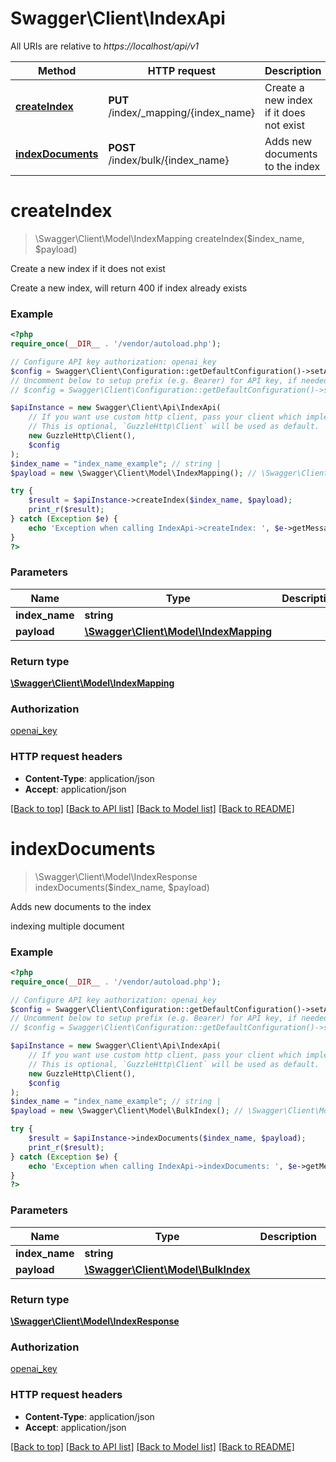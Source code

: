 # Swagger\Client\IndexApi

All URIs are relative to *https://localhost/api/v1*

Method | HTTP request | Description
------------- | ------------- | -------------
[**createIndex**](IndexApi.md#createIndex) | **PUT** /index/_mapping/{index_name} | Create a new index if it does not exist
[**indexDocuments**](IndexApi.md#indexDocuments) | **POST** /index/bulk/{index_name} | Adds new documents to the index


# **createIndex**
> \Swagger\Client\Model\IndexMapping createIndex($index_name, $payload)

Create a new index if it does not exist

Create a new index, will return 400 if index already exists

### Example
```php
<?php
require_once(__DIR__ . '/vendor/autoload.php');

// Configure API key authorization: openai_key
$config = Swagger\Client\Configuration::getDefaultConfiguration()->setApiKey('X_OPENAI_KEY', 'YOUR_API_KEY');
// Uncomment below to setup prefix (e.g. Bearer) for API key, if needed
// $config = Swagger\Client\Configuration::getDefaultConfiguration()->setApiKeyPrefix('X_OPENAI_KEY', 'Bearer');

$apiInstance = new Swagger\Client\Api\IndexApi(
    // If you want use custom http client, pass your client which implements `GuzzleHttp\ClientInterface`.
    // This is optional, `GuzzleHttp\Client` will be used as default.
    new GuzzleHttp\Client(),
    $config
);
$index_name = "index_name_example"; // string | 
$payload = new \Swagger\Client\Model\IndexMapping(); // \Swagger\Client\Model\IndexMapping | 

try {
    $result = $apiInstance->createIndex($index_name, $payload);
    print_r($result);
} catch (Exception $e) {
    echo 'Exception when calling IndexApi->createIndex: ', $e->getMessage(), PHP_EOL;
}
?>
```

### Parameters

Name | Type | Description  | Notes
------------- | ------------- | ------------- | -------------
 **index_name** | **string**|  |
 **payload** | [**\Swagger\Client\Model\IndexMapping**](../Model/IndexMapping.md)|  |

### Return type

[**\Swagger\Client\Model\IndexMapping**](../Model/IndexMapping.md)

### Authorization

[openai_key](../../README.md#openai_key)

### HTTP request headers

 - **Content-Type**: application/json
 - **Accept**: application/json

[[Back to top]](#) [[Back to API list]](../../README.md#documentation-for-api-endpoints) [[Back to Model list]](../../README.md#documentation-for-models) [[Back to README]](../../README.md)

# **indexDocuments**
> \Swagger\Client\Model\IndexResponse indexDocuments($index_name, $payload)

Adds new documents to the index

indexing multiple document

### Example
```php
<?php
require_once(__DIR__ . '/vendor/autoload.php');

// Configure API key authorization: openai_key
$config = Swagger\Client\Configuration::getDefaultConfiguration()->setApiKey('X_OPENAI_KEY', 'YOUR_API_KEY');
// Uncomment below to setup prefix (e.g. Bearer) for API key, if needed
// $config = Swagger\Client\Configuration::getDefaultConfiguration()->setApiKeyPrefix('X_OPENAI_KEY', 'Bearer');

$apiInstance = new Swagger\Client\Api\IndexApi(
    // If you want use custom http client, pass your client which implements `GuzzleHttp\ClientInterface`.
    // This is optional, `GuzzleHttp\Client` will be used as default.
    new GuzzleHttp\Client(),
    $config
);
$index_name = "index_name_example"; // string | 
$payload = new \Swagger\Client\Model\BulkIndex(); // \Swagger\Client\Model\BulkIndex | 

try {
    $result = $apiInstance->indexDocuments($index_name, $payload);
    print_r($result);
} catch (Exception $e) {
    echo 'Exception when calling IndexApi->indexDocuments: ', $e->getMessage(), PHP_EOL;
}
?>
```

### Parameters

Name | Type | Description  | Notes
------------- | ------------- | ------------- | -------------
 **index_name** | **string**|  |
 **payload** | [**\Swagger\Client\Model\BulkIndex**](../Model/BulkIndex.md)|  |

### Return type

[**\Swagger\Client\Model\IndexResponse**](../Model/IndexResponse.md)

### Authorization

[openai_key](../../README.md#openai_key)

### HTTP request headers

 - **Content-Type**: application/json
 - **Accept**: application/json

[[Back to top]](#) [[Back to API list]](../../README.md#documentation-for-api-endpoints) [[Back to Model list]](../../README.md#documentation-for-models) [[Back to README]](../../README.md)

